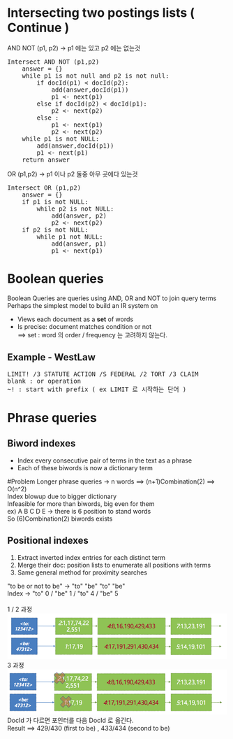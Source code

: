 Intersecting two postings lists ( Continue )
============

AND NOT (p1, p2) -> p1 에는 있고 p2 에는 없는것
<pre>
Intersect AND NOT (p1,p2)
	answer = {}
	while p1 is not null and p2 is not null:
		if docId(p1) < docId(p2):
			add(answer,docId(p1))
			p1 <- next(p1)
		else if docId(p2) < docId(p1):
			p2 <- next(p2)
		else :
			p1 <- next(p1)
			p2 <- next(p2)
	while p1 is not NULL:
		add(answer,docId(p1))
		p1 <- next(p1)
	return answer
</pre>

OR (p1,p2) -> p1 이나 p2 둘중 아무 곳에다 있는것
<pre>
Intersect OR (p1,p2)
	answer = {}
	if p1 is not NULL:
	    while p2 is not NULL:
	    	add(answer, p2)
	    	p2 <- next(p2)
	if p2 is not NULL:
	    while p1 not NULL:      
	        add(answer, p1)
	        p1 <- next(p1)
</pre>
Boolean queries
============
Boolean Queries are queries using AND, OR and NOT to join query terms <br>Perhaps the simplest model to build an IR system on<br>
- Views each document as a **set** of words<br>
- Is precise: document matches condition or not<br>
==> set : word 의 order / frequency 는 고려하지 않는다.

Example - WestLaw
------------
<pre>
LIMIT! /3 STATUTE ACTION /S FEDERAL /2 TORT /3 CLAIM
blank : or operation
~! : start with prefix ( ex LIMIT 로 시작하는 단어 )
</pre>
Phrase queries
============
Biword indexes
------------
- Index every consecutive pair of terms in the text as a phrase
- Each of these biwords is now a dictionary term

#Problem
Longer phrase queries -> n words ==> (n+1)Combination(2) ==> O(n^2)<br>
Index blowup due to bigger dictionary<br>
Infeasible for more than biwords, big even for them<br>
ex)
A B C D E -> there is 6 position to stand words<br>
So (6)Combination(2) biwords exists<br>

Positional indexes
------------
1. Extract inverted index entries for each distinct term
2. Merge their doc: position lists to enumerate all positions with terms
3. Same general method for proximity searches

"to be or not to be" -> "to" "be" "to" "be"<br>
Index -> "to" 0 / "be" 1 / "to" 4 / "be" 5<br><br>
1 / 2 과정<br>
![screenshot](img/positionalIndexes.png)
<br>3 과정<br>
![screenshot](img/positionalIndexes2.png)
<br>DocId 가 다르면 포인터를 다음 DocId 로 옮긴다.
<br>
Result ==> 429/430 (first to be) , 433/434 (second to be)









